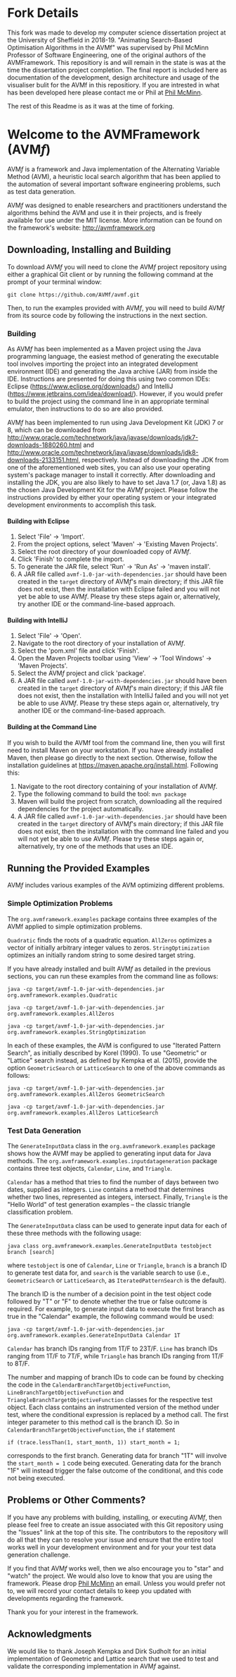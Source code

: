 # Fork Details

This fork was made to develop my computer science dissertation project at the University of Sheffield in 2018-19. "Animating Search-Based Optimisation Algorithms in the AVMf" was supervised by Phil McMinn Professor of Software Engineering, one of the original authors of the AVMFramework. This repositiory is and will remain in the state is was at the time the dissertation project completion. The final report is included here as documentation of the development, design architecture and usage of the visualiser bulit for the AVMf in this repositiory. If you are intrested in what has been developed here please contact me or Phil at [Phil McMinn](http://philmcminn.staff.shef.ac.uk).

The rest of this Readme is as it was at the time of forking.


# Welcome to the AVMFramework (AVM<i>f</i>)

AVM<i>f</i> is a framework and Java implementation of the Alternating Variable Method (AVM), a heuristic local search algorithm that has been applied to the automation of several important software engineering problems, such as test data generation.

AVM<i>f</i> was designed to enable researchers and practitioners understand the algorithms behind the AVM and use it in their projects, and is freely available for use under the MIT license. More information can be found on the framework's website: <http://avmframework.org>

## Downloading, Installing and Building

To download AVM<i>f</i> you will need to clone the AVM<i>f</i> project repository using either a graphical Git client or by running the following command at the prompt of your terminal window:

``git clone https://github.com/AVMf/avmf.git``

Then, to run the examples provided with AVM<i>f</i>, you will need to build AVM<i>f</i> from its source code by following the instructions in the next section.

### Building

As AVM<i>f</i> has been implemented as a Maven project using the Java programming language, the easiest method of
generating the executable tool involves importing the project into an integrated development environment (IDE) and
generating the Java archive (JAR) from inside the IDE. Instructions are presented for doing this using two common IDEs:
Eclipse (https://www.eclipse.org/downloads/) and IntelliJ (https://www.jetbrains.com/idea/download/). However, if you
would prefer to build the project using the command line in an appropriate terminal emulator, then instructions to do so
are also provided.

AVM<i>f</i> has been implemented to run using Java Development Kit (JDK) 7 or 8, which can be downloaded from
http://www.oracle.com/technetwork/java/javase/downloads/jdk7-downloads-1880260.html and
http://www.oracle.com/technetwork/java/javase/downloads/jdk8-downloads-2133151.html, respectively. Instead of
downloading the JDK from one of the aforementioned web sites, you can also use your operating system's package manager
to install it correctly. After downloading and installing the JDK, you are also likely to have to set Java 1.7 (or, Java
1.8) as the chosen Java Development Kit for the AVM<i>f</i> project. Please follow the instructions provided by either
your operating system or your integrated development environments to accomplish this task.

#### Building with Eclipse

1. Select 'File' &rarr; 'Import'.
2. From the project options, select 'Maven' &rarr; 'Existing Maven Projects'.
3. Select the root directory of your downloaded copy of AVM<i>f</i>.
4. Click 'Finish' to complete the import.
5. To generate the JAR file, select 'Run' &rarr; 'Run As' &rarr; 'maven install'.
6. A JAR file called `avmf-1.0-jar-with-dependencies.jar` should have been created in the `target` directory of AVM<i>f</i>'s main directory; if this JAR file does not exist, then the installation with Eclipse failed and you will not yet be able to use AVM<i>f</i>. Please try these steps again or, alternatively, try another IDE or the command-line-based approach.

#### Building with IntelliJ

1. Select 'File' &rarr; 'Open'.
2. Navigate to the root directory of your installation of AVM<i>f</i>.
3. Select the 'pom.xml' file and click 'Finish'.
4. Open the Maven Projects toolbar using 'View' &rarr; 'Tool Windows' &rarr; 'Maven Projects'.
5. Select the AVM<i>f</i> project and click 'package'.
6. A JAR file called `avmf-1.0-jar-with-dependencies.jar` should have been created in the `target` directory of AVM<i>f</i>'s main directory; if this JAR file does not exist, then the installation with IntelliJ failed and you will not yet be able to use AVM<i>f</i>. Please try these steps again or, alternatively, try another IDE or the command-line-based approach.

#### Building at the Command Line

If you wish to build the AVMf tool from the command line, then you will first need to install Maven on your workstation. If you have already installed Maven, then please go directly to the next section. Otherwise, follow the installation guidelines at <https://maven.apache.org/install.html>. Following this:

1. Navigate to the root directory containing of your installation of AVM<i>f</i>.
2. Type the following command to build the tool: `mvn package`
3. Maven will build the project from scratch, downloading all the required dependencies for the project automatically.
6. A JAR file called `avmf-1.0-jar-with-dependencies.jar` should have been created in the `target` directory of AVM<i>f</i>'s main directory; if this JAR file does not exist, then the installation with the command line failed and you will not yet be able to use AVM<i>f</i>. Please try these steps again or, alternatively, try one of the methods that uses an IDE.

## Running the Provided Examples

AVM<i>f</i> includes various examples of the AVM optimizing different problems. 

### Simple Optimization Problems
The `org.avmframework.examples` package contains three examples of the AVMf applied to simple optimization problems.

`Quadratic` finds the roots of a quadratic equation. `AllZeros` optimizes a vector of initially arbitrary integer values to zeros. `StringOptimization` optimizes an initially random string to some desired target string.

If you have already installed and built AVM<i>f</i> as detailed in the previous sections, you can run these examples from the command line as follows:

``java -cp target/avmf-1.0-jar-with-dependencies.jar org.avmframework.examples.Quadratic``

``java -cp target/avmf-1.0-jar-with-dependencies.jar org.avmframework.examples.AllZeros``

``java -cp target/avmf-1.0-jar-with-dependencies.jar org.avmframework.examples.StringOptimization``

In each of these examples, the AVM is configured to use "Iterated Pattern Search", as initially described by Korel (1990). To use "Geometric" or "Lattice" search instead, as defined by Kempka et al. (2015), provide the option `GeometricSearch` or `LatticeSearch` to one of the above commands as follows:

``java -cp target/avmf-1.0-jar-with-dependencies.jar org.avmframework.examples.AllZeros GeometricSearch``

``java -cp target/avmf-1.0-jar-with-dependencies.jar org.avmframework.examples.AllZeros LatticeSearch``

### Test Data Generation

The `GenerateInputData` class in the `org.avmframework.examples` package shows how the AVMf may be applied to generating input data for Java methods. The `org.avmframework.examples.inputdatageneration` package contains three test objects, `Calendar`, `Line`, and `Triangle`.

`Calendar` has a method that tries to find the number of days between two dates, supplied as integers. `Line` contains a method that determines whether two lines, represented as integers, intersect. Finally, `Triangle` is the "Hello World" of test generation examples – the classic triangle classification problem.

The `GenerateInputData` class can be used to generate input data for each of these three methods with the following usage:

``java class org.avmframework.examples.GenerateInputData testobject branch [search]``

where `testobject` is one of `Calendar`, `Line` or `Triangle`, `branch` is a branch ID to generate test data for, and `search` is the variable search to use (i.e., `GeometricSearch` or `LatticeSearch`, as `IteratedPatternSearch` is the default).

The branch ID is the number of a decision point in the test object code followed by "T" or "F" to denote whether the true or false outcome is required. For example, to generate input data to execute the first branch as true in the "Calendar" example, the following command would be used:

``java -cp target/avmf-1.0-jar-with-dependencies.jar org.avmframework.examples.GenerateInputData Calendar 1T``

`Calendar` has branch IDs ranging from 1T/F to 23T/F. `Line` has branch IDs ranging from 1T/F to 7T/F, while `Triangle` has branch IDs ranging from 1T/F to 8T/F.

The number and mapping of branch IDs to code can be found by checking the code in the `CalendarBranchTargetObjectiveFunction`, `LineBranchTargetObjectiveFunction` and `TriangleBranchTargetObjectiveFunction` classes for the respective test object. Each class contains an instrumented version of the method under test, where the conditional expression is replaced by a method call. The first integer parameter to this method call is the branch ID. So in `CalendarBranchTargetObjectiveFunction`, the `if` statement

``if (trace.lessThan(1, start_month, 1)) start_month = 1;``

corresponds to the first branch. Generating data for branch "1T" will involve the `start_month = 1` code being executed. Generating data for the branch "1F" will instead trigger the false outcome of the conditional, and this code not being executed.

## Problems or Other Comments?

If you have any problems with building, installing, or executing AVM<i>f</i>, then please feel free to create an issue
associated with this Git repository using the "Issues" link at the top of this site. The contributors to the repository will do all that they can to resolve your issue and ensure that the entire tool works well in your development environment and for your your test data generation challenge.

If you find that AVM<i>f</i> works well, then we also encourage you to "star" and "watch" the project. We would also love to know that you are using the framework. Please drop [Phil McMinn](http://philmcminn.staff.shef.ac.uk) an email. Unless you would prefer not to, we will record your contact details to keep you updated with developments regarding the framework.

Thank you for your interest in the framework.

## Acknowledgments
We would like to thank Joseph Kempka and Dirk Sudholt for an initial implementation of Geometric and Lattice search that we used to test and validate the corresponding implementation in AVM<i>f</i> against.
